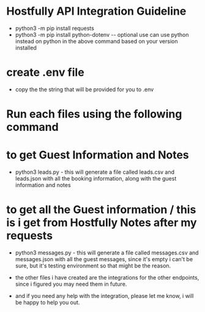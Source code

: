 # Hostfully API Integration Guideline
 - python3 -m pip install requests
 - python3 -m pip install python-dotenv
  -- optional use can use python instead on python in the above command based on your version installed

# create .env file
 - copy the the string that will be provided for you to .env

# Run each files using the following command
# to get Guest Information and Notes
  - python3 leads.py - this will generate a file called leads.csv and leads.json with all the booking information, along with the guest information and notes

# to get all the Guest information / this is i get from Hostfully Notes after my requests
 - python3 messages.py - this will generate a file called messages.csv and messages.json with all the guest messages, since it's empty i can't be sure, but it's testing environment so that might be the reason.

  - the other files i have created are the integrations for the other endpoints, since i figured you may need them in future.

   - and if you need any help with the integration, please let me know, i will be happy to help you out.